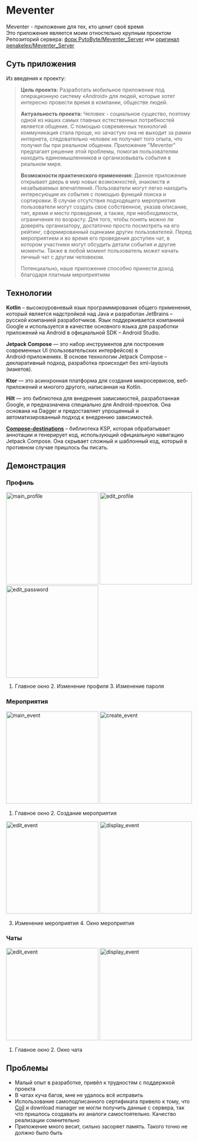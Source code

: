 # Meventer
Meventer - приложение для тех, кто ценит своё время\
Это приложения является моим отностельно крупным проектом\
Репозиторий сервера: [форк PytoByte/Meventer_Server](https://github.com/PytoByte/Meventer_Server) или [оригинал penakelex/Meventer_Server](https://github.com/penakelex/Meventer_Server)

## Суть приложения
Из введения к проекту:
>**Цель проекта:** Разработать мобильное приложение под операционную систему «Android» для людей, которые хотят интересно провести время в компании, обществе людей.
>
>**Актуальность проекта:** Человек - социальное существо, поэтому одной из наших самых главных естественных потребностей является общение. С помощью современных технологий коммуникация стала проще, но зачастую она не выходит за рамки интернета, следовательно человек не получает того опыта, что получил бы при реальном общении. Приложение "Meventer" предлагает решение этой проблемы, помогая пользователям находить единомышленников и организовывать события в реальном мире.
>
>**Возможности практического применения:** Данное приложение открывает дверь в мир новых возможностей, знакомств и незабываемых впечатлений. Пользователи могут легко находить интересующие их события с помощью функций поиска и сортировки. В случае отсутствия подходящего мероприятия пользователи могут создать свое собственное, указав описание, тип, время и место проведения, а также, при необходимости, ограничения по возрасту. Для того, чтобы понять можно ли доверять организатору, достаточно просто посмотреть на его рейтинг, сформированный оценками других пользователей. Перед мероприятием и во время его проведения доступен чат, в котором участники могут обсудить детали события и другие моменты. Также в любой момент пользователь может начать личный чат с другим человеком.
>
>Потенциально, наше приложение способно принести доход благодаря платным мероприятиям


## Технологии
**Kotlin** – высокоуровневый язык программирования общего применения, который является надстройкой над Java и разработан JetBrains – русской компанией разработчиков. Язык поддерживается компанией Google и используется в качестве основного языка для разработки приложений на Android в официальной SDK – Android Studio.  

**Jetpack Compose** — это набор инструментов для построения современных UI (пользовательских интерфейсов) в Android‑приложениях. В основе технологии Jetpack Compose – декларативный подход, разработка происходит без xml-layouts (макетов).  

**Ktor** — это асинхронная платформа для создания микросервисов, веб-приложений и многого другого, написанная на Kotlin. 

**Hilt** — это библиотека для внедрения зависимостей, разработанная Google, и предназначена специально для Android-проектов. Она основана на Dagger и предоставляет упрощенный и автоматизированный подход к внедрению зависимостей.  

[**Compose-destinations**](https://github.com/raamcosta/compose-destinations) – библиотека KSP, которая обрабатывает аннотации и генерирует код, использующий официальную навигацию Jetpack Compose. Она скрывает сложный и шаблонный код, который в противном случае пришлось бы писать.

## Демонстрация

### Профиль
<img src="/screenshots/profile/1.png" alt="main_profile" width="250"/> <img src="/screenshots/profile/2.png" alt="edit_profile" width="250"/> <img src="/screenshots/profile/3.png" alt="edit_password" width="250"/>
1. Главное окно 2. Изменение профиля 3. Изменение пароля

### Мероприятия
<img src="/screenshots/event/1.png" alt="main_event" width="250"/> <img src="/screenshots/event/2.png" alt="create_event" width="250"/>
1. Главное окно 2. Создание мероприятия

<img src="/screenshots/event/3.png" alt="edit_event" width="250"/> <img src="/screenshots/event/4.png" alt="display_event" width="250"/>

3. Изменение мероприятия 4. Окно мероприятия

### Чаты
<img src="/screenshots/chat/1.png" alt="edit_event" width="250"/> <img src="/screenshots/chat/2.png" alt="display_event" width="250"/>
1. Главное окно 2. Окно чата

## Проблемы
- Малый опыт в разработке, привёл к трудностям с поддержкой проекта
- В чатах куча багов, мне не удалось всё исправить
- Использование самоподписанного сертификата привело к тому, что [Coil](https://github.com/coil-kt/coil) и download manager не могли получить данные с сервера, так что пришлось создавать их аналоги самостоятельно. Качество реализации сомнительно
- Приложение много весит, сильно засоряет память. Такого точно не должно было быть
